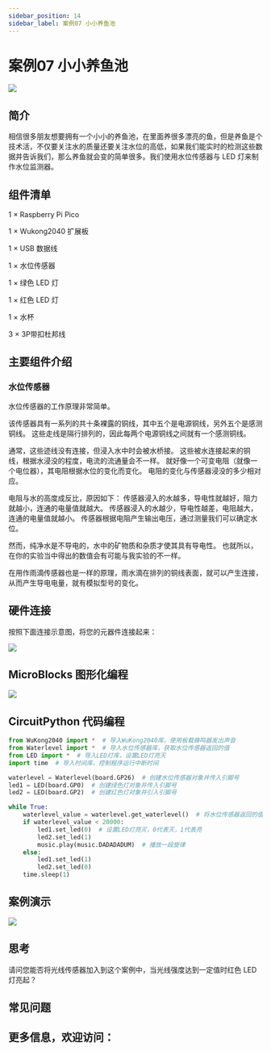 ```yaml
---
sidebar_position: 14
sidebar_label: 案例07 小小养鱼池
---
```


# 案例07 小小养鱼池

![](https://wiki-media-ef.oss-cn-hongkong.aliyuncs.com/docs/pico/wukong2040/raspberry-pi-pico-inventors-kit/images/wukong2040-inventors-case07-01.png)

## 简介

相信很多朋友想要拥有一个小小的养鱼池，在里面养很多漂亮的鱼，但是养鱼是个技术活，不仅要关注水的质量还要关注水位的高低，如果我们能实时的检测这些数据并告诉我们，那么养鱼就会变的简单很多。我们使用水位传感器与 LED 灯来制作水位监测器。

## 组件清单

1 × Raspberry Pi Pico

1 × Wukong2040 扩展板

1 × USB 数据线

1 × 水位传感器

1 × 绿色 LED 灯

1 × 红色 LED 灯

1 × 水杯

3 × 3P带扣杜邦线

## 主要组件介绍

### 水位传感器

水位传感器的工作原理非常简单。

该传感器具有一系列的共十条裸露的铜线，其中五个是电源铜线，另外五个是感测铜线。 这些走线是隔行排列的，因此每两个电源铜线之间就有一个感测铜线。

通常，这些迹线没有连接，但浸入水中时会被水桥接。 这些被水连接起来的铜线，根据水浸没的程度，电流的流通量会不一样。 就好像一个可变电阻（就像一个电位器），其电阻根据水位的变化而变化。 电阻的变化与传感器浸没的多少相对应。

电阻与水的高度成反比，原因如下： 传感器浸入的水越多，导电性就越好，阻力就越小，连通的电量值就越大。 传感器浸入的水越少，导电性越差，电阻越大，连通的电量值就越小。 传感器根据电阻产生输出电压，通过测量我们可以确定水位。

然而，纯净水是不导电的，水中的矿物质和杂质才使其具有导电性。 也就所以，在你的实验当中得出的数值会有可能与我实验的不一样。

在用作雨滴传感器也是一样的原理，雨水滴在排列的铜线表面，就可以产生连接，从而产生导电电量，就有模拟型号的变化。

## 硬件连接

按照下面连接示意图，将您的元器件连接起来：

![](https://wiki-media-ef.oss-cn-hongkong.aliyuncs.com/docs/pico/wukong2040/raspberry-pi-pico-inventors-kit/images/wukong2040-inventors-case07-05.png)

## MicroBlocks 图形化编程

![](https://wiki-media-ef.oss-cn-hongkong.aliyuncs.com/docs/pico/wukong2040/raspberry-pi-pico-inventors-kit/images/wukong2040-inventors-case05-04.png)

## CircuitPython 代码编程

```python
from WuKong2040 import *  # 导入WuKong2040库，使用板载蜂鸣器发出声音
from Waterlevel import *  # 导入水位传感器库，获取水位传感器返回的值
from LED import *  # 导入LED灯库，设置LED灯亮灭
import time  # 导入时间库，控制程序运行中断时间

waterlevel = Waterlevel(board.GP26)  # 创建水位传感器对象并传入引脚号
led1 = LED(board.GP0)  # 创建绿色灯对象并传入引脚号
led2 = LED(board.GP2)  # 创建红色灯对象并引入引脚号

while True:
    waterlevel_value = waterlevel.get_waterlevel()  # 将水位传感器返回的值赋值给waterlevel_value
    if waterlevel_value < 20000:
        led1.set_led(0)  # 设置LED灯亮灭，0代表灭，1代表亮
        led2.set_led(1)
        music.play(music.DADADADUM)  # 播放一段旋律
    else:
        led1.set_led(1)
        led2.set_led(0)
    time.sleep(1)
```

## 案例演示

![](https://wiki-media-ef.oss-cn-hongkong.aliyuncs.com/docs/pico/wukong2040/raspberry-pi-pico-inventors-kit/images/wukong2040-inventors-kit-case07-06.gif)

## 思考

请问您能否将光线传感器加入到这个案例中，当光线强度达到一定值时红色 LED 灯亮起？



## 常见问题



## 更多信息，欢迎访问：
